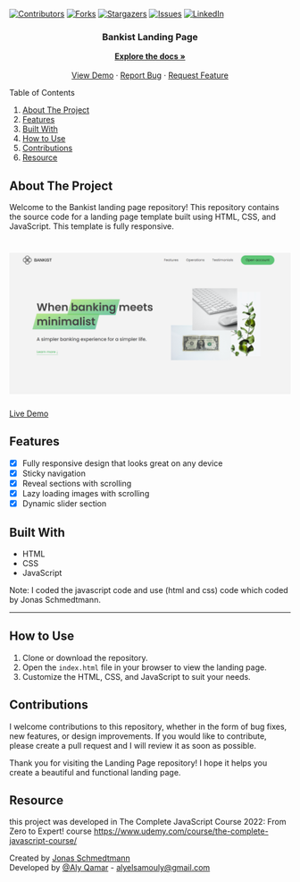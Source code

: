 [![Contributors][contributors-shield]][contributors-url]
[![Forks][forks-shield]][forks-url]
[![Stargazers][stars-shield]][stars-url]
[![Issues][issues-shield]][issues-url]
[![LinkedIn][linkedin-shield]][linkedin-url]
  
  <h3 align="center">Bankist Landing Page</h3>
  <p align="center">
    <a href="https://github.com/alyQamar/Bankist-landing-page"><strong>Explore the docs »</strong></a>
    <br />
    <br />
    <a href="https://alyqamar.github.io/Bankist-landing-page">View Demo</a>
    ·
    <a href="https://github.com/alyQamar/Bankist-landing-page/issues">Report Bug</a>
    ·
    <a href="https://github.com/alyQamar/Bankist-landing-page/issues">Request Feature</a>
  </p>
</div>

<summary>Table of Contents</summary>
  <ol>
    <li><a href="#about-the-project">About The Project</a></li>
    <li><a href="#features">Features</a></li>
    <li><a href="#built-with">Built With</a></li>
    <li><a href="#how-to-use">How to Use</a></li>
    <li><a href="#contributions">Contributions</a></li>
    <li><a href="#resource">Resource</a></li>
  </ol>
  
## About The Project

Welcome to the Bankist landing page repository! This repository contains the source code for a landing page template built using HTML, CSS, and JavaScript. This template is fully responsive.

<h1 align="center">
    <img src="img/Screenshot.png"/>
</h1>

[Live Demo](https://alyqamar.github.io/Bankist-landing-page) 

## Features
- [x] Fully responsive design that looks great on any device
- [x] Sticky navigation 
- [x] Reveal sections with scrolling
- [x] Lazy loading images with scrolling
- [x] Dynamic slider section

## Built With
* HTML
* CSS
* JavaScript

Note: I coded the javascript code and use (html and css) code which coded by Jonas Schmedtmann. 

---

## How to Use

1. Clone or download the repository.
2. Open the `index.html` file in your browser to view the landing page.
3. Customize the HTML, CSS, and JavaScript to suit your needs.

## Contributions

I welcome contributions to this repository, whether in the form of bug fixes, new features, or design improvements. If you would like to contribute, please create a pull request and I will review it as soon as possible.

Thank you for visiting the Landing Page repository! I hope it helps you create a beautiful and functional landing page.


## Resource

this project was developed in The Complete JavaScript Course 2022: From Zero to Expert! course 
https://www.udemy.com/course/the-complete-javascript-course/

Created by [Jonas Schmedtmann](https://github.com/jonasschmedtmann) <br/>
Developed by [@Aly Qamar](https://www.linkedin.com/in/alyqamar) - alyelsamouly@gmail.com <br/>
<a name="readme-top"></a>

<!-- MARKDOWN LINKS & IMAGES -->
[contributors-shield]: https://img.shields.io/github/contributors/alyQamar/Bankist-landing-page.svg?style=for-the-badge
[contributors-url]: https://github.com/alyQamar/Bankist-landing-page/graphs/contributors
[forks-shield]: https://img.shields.io/github/forks/alyQamar/Bankist-landing-page.svg?style=for-the-badge
[forks-url]: https://github.com/alyQamar/Bankist-landing-page/network/members
[stars-shield]: https://img.shields.io/github/stars/alyQamar/Bankist-landing-page.svg?style=for-the-badge
[stars-url]: https://github.com/alyQamar/Bankist-landing-page/stargazers
[issues-shield]: https://img.shields.io/github/issues/alyQamar/Bankist-landing-page.svg?style=for-the-badge
[issues-url]: https://github.com/alyQamar/Bankist-landing-page/issues
[linkedin-shield]: https://img.shields.io/badge/-LinkedIn-black.svg?style=for-the-badge&logo=linkedin&colorB=555
[linkedin-url]: https://www.linkedin.com/in/alyqamar/
